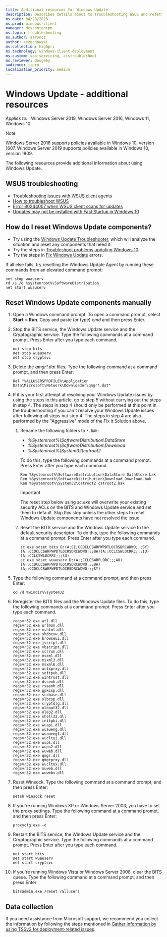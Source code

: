 ```yaml
---
title: Additional resources for Windows Update
description: Describes details about to troubleshooting WSUS and resetting Windows Update components manually.
ms.date: 04/28/2023
ms.prod: windows-client
manager: dcscontentpm
ms.topic: troubleshooting
ms.author: aaroncz
author: aczechowski
ms.collection: highpri
ms.technology: windows-client-deployment
ms.custom: sap:servicing, csstroubleshoot
ms.reviewer: dougeby
audience: itpro
localization_priority: medium
---
```

# Windows Update - additional resources

_Applies to:_ &nbsp; Windows Server 2019, Windows Server 2016, Windows 11, Windows 10

> [!NOTE]
> Windows Server 2016 supports policies available in Windows 10, version 1607. Windows Server 2019 supports policies available in Windows 10, version 1809.

The following resources provide additional information about using Windows Update.

## WSUS troubleshooting

- [Troubleshooting issues with WSUS client agents](../../mem/configmgr/troubleshoot-issues-with-wsus-client-agents.md)
- [How to troubleshoot WSUS](../../mem/configmgr/troubleshoot-wsus-connection-failures.md)
- [Error 80244007 when WSUS client scans for updates](../../mem/configmgr/error-80244007-when-wsus-client-scans-updates.md)
- [Updates may not be installed with Fast Startup in Windows 10](updates-not-install-with-fast-startup.md)

## How do I reset Windows Update components?

- Try using the [Windows Update Troubleshooter](https://support.microsoft.com/windows/windows-update-troubleshooter-for-windows-10-19bc41ca-ad72-ae67-af3c-89ce169755dd), which will analyze the situation and reset any components that need it.
- Try the steps in [Troubleshoot problems updating Windows 10](https://support.microsoft.com/windows/troubleshoot-problems-updating-windows-10-188c2b0f-10a7-d72f-65b8-32d177eb136c).
- Try the steps in [Fix Windows Update](https://support.microsoft.com/sbs/windows/fix-windows-update-errors-18b693b5-7818-5825-8a7e-2a4a37d6d787) errors.

If all else fails, try resetting the Windows Update Agent by running these commands from an elevated command prompt:

   ``` console
   net stop wuauserv
   rd /s /q %systemroot%\SoftwareDistribution
   net start wuauserv
   ```

## Reset Windows Update components manually

1. Open a Windows command prompt. To open a command prompt, select **Start** > **Run**. Copy and paste (or type) *cmd* and then press Enter.

2. Stop the BITS service, the Windows Update service and the Cryptographic service. Type the following commands at a command prompt. Press Enter after you type each command.

   ``` console
   net stop bits
   net stop wuauserv
   net stop cryptsvc   
   ```

3. Delete the *qmgr\*.dat* files. Type the following command at a command prompt, and then press Enter:

   ``` console
   Del "%ALLUSERSPROFILE%\Application Data\Microsoft\Network\Downloader\qmgr*.dat"
   ```

4. If it is your first attempt at resolving your Windows Update issues by using the steps in this article, go to step 5 without carrying out the steps in step 4. The steps in step 4 should only be performed at this point in the troubleshooting if you can't resolve your Windows Update issues after following all steps but step 4. The steps in step 4 are also performed by the "Aggressive" mode of the Fix it Solution above.

   1. Rename the following folders to `*.BAK`:

      - *%Systemroot%\\SoftwareDistribution\\DataStore*
      - *%Systemroot%\\SoftwareDistribution\\Download*
      - *%Systemroot%\\System32\\catroot2*

       To do this, type the following commands at a command prompt. Press Enter after you type each command.

       ``` console
       Ren %Systemroot%\SoftwareDistribution\DataStore DataStore.bak
       Ren %Systemroot%\SoftwareDistribution\Download Download.bak
       Ren %Systemroot%\System32\catroot2 catroot2.bak
       ```

       > [!IMPORTANT]
       > The reset step below using *sc.exe* will overwrite your existing security ACLs on the BITS and Windows Update service and set them to default.  Skip this step unless the other steps to reset Windows Update components have not resolved the issue.

   2. Reset the BITS service and the Windows Update service to the default security descriptor. To do this, type the following commands at a command prompt. Press Enter after you type each command.

       ``` console
       sc.exe sdset bits D:(A;CI;CCDCLCSWRPWPDTLOCRSDRCWDWO;;;SY)(A;;CCDCLCSWRPWPDTLOCRSDRCWDWO;;;BA)(A;;CCLCSWLOCRRC;;;IU)(A;;CCLCSWLOCRRC;;;SU)
       sc.exe sdset wuauserv D:(A;;CCLCSWRPLORC;;;AU)(A;;CCDCLCSWRPWPDTLOCRSDRCWDWO;;;BA)(A;;CCDCLCSWRPWPDTLOCRSDRCWDWO;;;SY)
       ```

5. Type the following command at a command prompt, and then press Enter:

   ``` console
   cd /d %windir%\system32
   ```

6. Reregister the BITS files and the Windows Update files. To do this, type the following commands at a command prompt. Press Enter after you type each command.

   ``` console
   regsvr32.exe atl.dll
   regsvr32.exe urlmon.dll
   regsvr32.exe mshtml.dll
   regsvr32.exe shdocvw.dll
   regsvr32.exe browseui.dll
   regsvr32.exe jscript.dll
   regsvr32.exe vbscript.dll
   regsvr32.exe scrrun.dll
   regsvr32.exe msxml.dll
   regsvr32.exe msxml3.dll
   regsvr32.exe msxml6.dll
   regsvr32.exe actxprxy.dll
   regsvr32.exe softpub.dll
   regsvr32.exe wintrust.dll
   regsvr32.exe dssenh.dll
   regsvr32.exe rsaenh.dll
   regsvr32.exe gpkcsp.dll
   regsvr32.exe sccbase.dll
   regsvr32.exe slbcsp.dll
   regsvr32.exe cryptdlg.dll
   regsvr32.exe oleaut32.dll
   regsvr32.exe ole32.dll
   regsvr32.exe shell32.dll
   regsvr32.exe initpki.dll
   regsvr32.exe wuapi.dll
   regsvr32.exe wuaueng.dll
   regsvr32.exe wuaueng1.dll
   regsvr32.exe wucltui.dll
   regsvr32.exe wups.dll
   regsvr32.exe wups2.dll
   regsvr32.exe wuweb.dll
   regsvr32.exe qmgr.dll
   regsvr32.exe qmgrprxy.dll
   regsvr32.exe wucltux.dll
   regsvr32.exe muweb.dll
   regsvr32.exe wuwebv.dll
   ```

7. Reset Winsock. Type the following command at a command prompt, and then press Enter:

   ``` console
   netsh winsock reset
   ```

8. If you're running Windows XP or Windows Server 2003, you have to set the proxy settings. Type the following command at a command prompt, and then press Enter:

   ``` console
   proxycfg.exe -d
   ```

9. Restart the BITS service, the Windows Update service and the Cryptographic service. Type the following commands at a command prompt. Press Enter after you type each command.

   ``` console
   net start bits
   net start wuauserv   
   net start cryptsvc 
   ```

10. If you're running Windows Vista or Windows Server 2008, clear the BITS queue. Type the following command at a command prompt, and then press Enter:

    ``` console
    bitsadmin.exe /reset /allusers
    ```

## Data collection

If you need assistance from Microsoft support, we recommend you collect the information by following the steps mentioned in [Gather information by using TSSv2 for deployment-related issues](../windows-troubleshooters/gather-information-using-tssv2-deployment.md).
